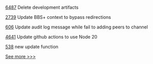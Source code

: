 
[6487](https://github.com/hyperledger/besu/pull/6487) Delete development artifacts

[2739](https://github.com/hyperledger/aries-cloudagent-python/pull/2739) Update BBS+ context to bypass redirections

[606](https://github.com/hyperledger-labs/fabric-operations-console/pull/606) Update audit log message while fail to adding peers to channel

[4641](https://github.com/hyperledger/fabric/pull/4641) Update github actions to use Node 20

[538](https://github.com/hyperledger-labs/fabric-token-sdk/pull/538) new update function


[See more >>>](https://start-here.hyperledger.org/pull-requests)
